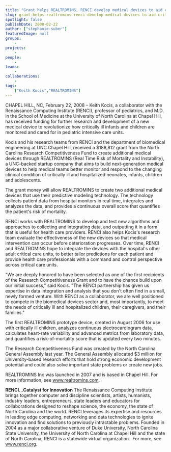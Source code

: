 ```yaml
---
title: "Grant helps REALTROMINS, RENCI develop medical devices to aid critically ill children"
slug: grant-helps-realtromins-renci-develop-medical-devices-to-aid-critically-ill-children
spotlight: false
publishDate: 2008-02-22
author: ["stephanie-suber"]
featuredImage: null
groups:
    - 
projects:
    - 
people:
    - 
teams: 
    - 
collaborations:
    - 
tags:
    ["Keith Kocis","REALTROMINS"]
---
```

CHAPEL HILL, NC, February 22, 2008 – Keith Kocis, a collaborator with the Renaissance Computing Institute (RENCI), professor of pediatrics, and M.D. in the School of Medicine at the University of North Carolina at Chapel Hill, has received funding for further research and development of a new medical device to revolutionize how critically ill infants and children are monitored and cared for in pediatric intensive care units. 

Kocis and his research teams from RENCI and the department of biomedical engineering at UNC Chapel Hill, received a $188,812 grant from the North Carolina Research Competitiveness Fund to create additional medical devices through REALTROMINS (Real Time Risk of Mortality and Instability), a UNC-backed startup company that aims to build next-generation medical devices to help medical teams better monitor and respond to the changing clinical condition of critically ill and hospitalized neonates, infants, children and adolescents.

The grant money will allow REALTROMINS to create two additional medical devices that use their predictive modeling technology. The technology collects patient data from hospital monitors in real time, integrates and analyzes the data, and provides a continuous overall score that quantifies the patient's risk of mortality.

RENCI works with REALTROMINS to develop and test new algorithms and approaches to collecting and integrating data, and outputting it in a form that is useful for health care providers. RENCI also helps Kocis's research team evaluate the effectiveness of the new devices so that medical intervention can occur before deterioration progresses. Over time, RENCI and REALTROMINS hope to integrate the devices with the hospital's other adult critical care units, to better tailor predictions for each patient and provide health care professionals with a command and control perspective across critical care units.

"We are deeply honored to have been selected as one of the first recipients of the Research Competitiveness Grant and to have the chance build upon our initial success," said Kocis. "The RENCI partnership has given us expertise in data integration and analysis that you don't often find in a small, newly formed venture. With RENCI as a collaborator, we are well positioned to compete in the biomedical devices sector and, most importantly, to meet the needs of critically ill and hospitalized children, their caregivers, and their families."

The first REALTROMINS prototype device, created in August 2006 for use with critically ill children, analyzes continuous electrocardiogram data, calculates heart-rate variability and advanced metrics from laboratory data, and quantifies a risk-of-mortality score that is updated every two minutes.

The Research Competitiveness Fund was created by the North Carolina General Assembly last year. The General Assembly allocated $3 million for University-based research efforts that hold strong economic development potential and could also solve important state problems or create new jobs.

REALTROMINS Inc was launched in 2007 and is  based in Chapel Hill. For more information, see <a href="http://www.realtromins.com/" target="_blank">www.realtromins.com</a>.

<strong>RENCI…Catalyst for  Innovation</strong>
The Renaissance Computing Institute brings together computer and discipline scientists, artists, humanists, industry leaders, entrepreneurs, state leaders and educators for collaborations designed to reshape science, the economy, the state of North Carolina and the world. RENCI leverages its expertise and resources in leading edge computing, networking and data technologies to ignite innovation and find solutions to previously intractable problems. Founded in 2004 as a major collaborative venture of Duke University, North Carolina State University, the University of North Carolina at Chapel Hill and the state of North Carolina, RENCI is a statewide virtual organization.  For more, see <a href="https://www.renci.org/">www.renci.org</a>.
